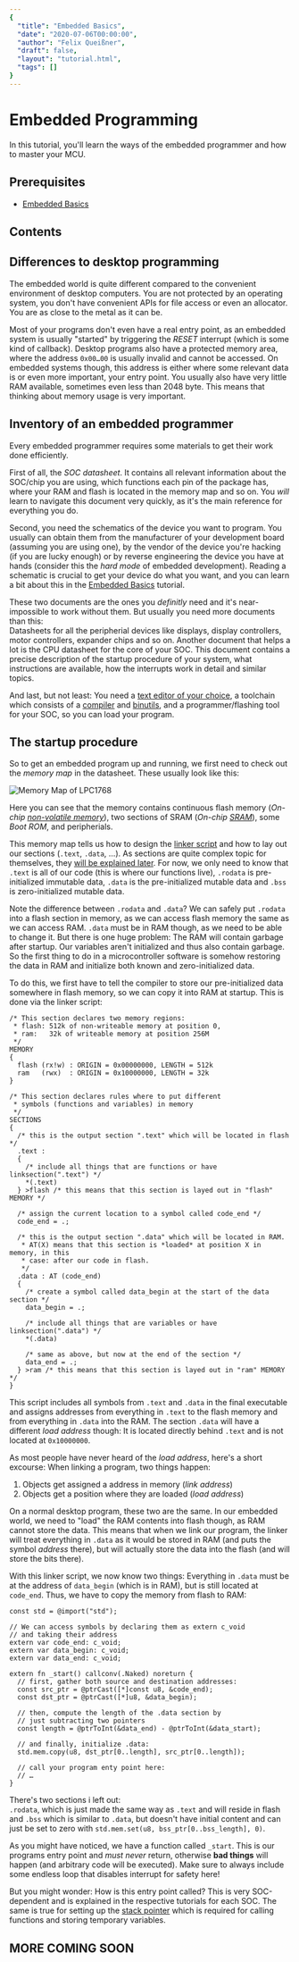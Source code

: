 ```yaml
---
{
  "title": "Embedded Basics",
  "date": "2020-07-06T00:00:00",
  "author": "Felix Queißner",
  "draft": false,
  "layout": "tutorial.html",
  "tags": []
}
---
```

# Embedded Programming

In this tutorial, you'll learn the ways of the embedded programmer and how to master your MCU.

## Prerequisites

- [Embedded Basics](01-embedded-basics.htm)

## Contents

<!-- TOC -->

## Differences to desktop programming

The embedded world is quite different compared to the convenient environment of desktop computers. You are not
protected by an operating system, you don't have convenient APIs for file access or even an allocator. You are as
close to the metal as it can be.

Most of your programs don't even have a real entry point, as an embedded system is usually "started" by triggering
the *RESET* interrupt (which is some kind of callback). Desktop programs also have a protected memory area, where the
address `0x00…00` is usually invalid and cannot be accessed. On embedded systems though, this address is either where
some relevant data is or even more important, your entry point. You usually also have very little RAM available, sometimes
even less than 2048 byte. This means that thinking about memory usage is very important.

## Inventory of an embedded programmer

Every embedded programmer requires some materials to get their work done efficiently.

First of all, the *SOC datasheet*. It contains all relevant information about the SOC/chip you are using, which functions each pin of the package has, where your RAM and flash is located in the memory map and so on. You *will* learn to navigate this document very quickly, as it's the main reference for everything you do.

Second, you need the schematics of the device you want to program. You usually can obtain them from the manufacturer of your development board (assuming you are using one), by the vendor of the device you're hacking (if you are lucky enough) or by reverse engineering the device you have at hands (consider this the *hard mode* of embedded development). Reading a schematic is crucial to get your device do what you want, and you can learn a bit about this in the [Embedded Basics](01-embedded-basics.htm) tutorial.

These two documents are the ones you *definitly* need and it's near-impossible to work without them. But usually you need more documents than this:  
Datasheets for all the peripherial devices like displays, display controllers, motor controllers, expander chips and so on. Another document that helps a lot is the CPU datasheet for the core of your SOC. This document contains a precise description of the startup procedure of your system, what instructions are available, how the interrupts work in detail and similar topics.

And last, but not least: You need a [text editor of your choice](https://en.wikipedia.org/wiki/List_of_text_editors), a toolchain which consists of a [compiler](https://ziglang.org/) and [binutils](https://www.gnu.org/software/binutils/), and a programmer/flashing tool for your SOC, so you can load your program.

## The startup procedure

So to get an embedded program up and running, we first need to check out the *memory map* in the datasheet. These usually look like this:

![Memory Map of LPC1768](memory-map.png)

Here you can see that the memory contains continuous flash memory (*On-chip [non-volatile memory](https://en.wikipedia.org/wiki/Non-volatile_memory)*), two sections of SRAM (*On-chip [SRAM](https://en.wikipedia.org/wiki/Static_random-access_memory)*), some *Boot ROM*, and peripherials.

This memory map tells us how to design the [linker script](https://ftp.gnu.org/old-gnu/Manuals/ld-2.9.1/html_chapter/ld_3.html#SEC6) and how to lay out our sections (`.text`, `.data`, …). As sections are quite complex topic for themselves, they [will be explained later](#text-data-and-other-curious-sections). For now, we only need to know that `.text` is all of our code (this is where our functions live), `.rodata` is pre-initialized immutable data, `.data` is the pre-initialized mutable data and `.bss` is zero-initialized mutable data.

Note the difference between `.rodata` and `.data`? We can safely put `.rodata` into a flash section in memory, as we can access flash memory the same as we can access RAM. `.data` must be in RAM though, as we need to be able to change it. But there is one huge problem:
The RAM will contain garbage after startup. Our variables aren't initialized and thus also contain garbage. So the first thing to do in a microcontroller software is somehow restoring the data in RAM and initialize both known and zero-initialized data.

To do this, we first have to tell the compiler to store our pre-initialized data somewhere in flash memory, so we can copy it into RAM at startup. This is done via the linker script:

```ld
/* This section declares two memory regions:
 * flash: 512k of non-writeable memory at position 0,
 * ram:   32k of writeable memory at position 256M
 */
MEMORY
{
  flash (rx!w) : ORIGIN = 0x00000000, LENGTH = 512k
  ram   (rwx)  : ORIGIN = 0x10000000, LENGTH = 32k
}

/* This section declares rules where to put different
 * symbols (functions and variables) in memory
 */
SECTIONS
{
  /* this is the output section ".text" which will be located in flash */
  .text :
  {
    /* include all things that are functions or have linksection(".text") */
    *(.text)
  } >flash /* this means that this section is layed out in "flash" MEMORY */

  /* assign the current location to a symbol called code_end */
  code_end = .;

  /* this is the output section ".data" which will be located in RAM.
   * AT(X) means that this section is *loaded* at position X in memory, in this
   * case: after our code in flash.
   */
  .data : AT (code_end)
  {
    /* create a symbol called data_begin at the start of the data section */
    data_begin = .;
    
    /* include all things that are variables or have linksection(".data") */
    *(.data)

    /* same as above, but now at the end of the section */
    data_end = .;
  } >ram /* this means that this section is layed out in "ram" MEMORY */
}
```

This script includes all symbols from `.text` and `.data` in the final executable and assigns addresses from everything in `.text` to the flash memory and from everything in `.data` into the RAM. The section `.data` will have a different *load address* though: It is located directly behind `.text` and is not located at `0x10000000`.

As most people have never heard of the *load address*, here's a short excourse: When linking a program, two things happen:

1. Objects get assigned a address in memory (*link address*)
2. Objects get a position where they are loaded (*load address*)

On a normal desktop program, these two are the same. In our embedded world, we need to "load" the RAM contents into flash though, as RAM cannot store the data. This means that when we link our program, the linker will treat everything in `.data` as it would be stored in RAM (and puts the symbol *address* there), but will actually store the data into the flash (and will store the bits there).

With this linker script, we now know two things: Everything in `.data` must be at the address of `data_begin` (which is in RAM), but is still located at `code_end`. Thus, we have to copy the memory from flash to RAM:

```zig
const std = @import("std");

// We can access symbols by declaring them as extern c_void
// and taking their address
extern var code_end: c_void;
extern var data_begin: c_void;
extern var data_end: c_void;

extern fn _start() callconv(.Naked) noreturn {
  // first, gather both source and destination addresses:
  const src_ptr = @ptrCast([*]const u8, &code_end);
  const dst_ptr = @ptrCast([*]u8, &data_begin);

  // then, compute the length of the .data section by
  // just subtracting two pointers
  const length = @ptrToInt(&data_end) - @ptrToInt(&data_start);

  // and finally, initialize .data:
  std.mem.copy(u8, dst_ptr[0..length], src_ptr[0..length]);

  // call your program enty point here:
  // …
}
```

There's two sections i left out:  
`.rodata`, which is just made the same way as `.text` and will reside in flash and `.bss` which is similar to `.data`, but doesn't have initial content and can just be set to zero with `std.mem.set(u8, bss_ptr[0..bss_length], 0)`.

As you might have noticed, we have a function called `_start`. This is our programs entry point and *must never* return, otherwise **bad things** will happen (and arbitrary code will be executed). Make sure to always include some endless loop that disables interrupt for safety here!

But you might wonder: How is this entry point called? This is very SOC-dependent and is explained in the respective tutorials for each SOC. The same is true for setting up the [stack pointer](https://en.wikipedia.org/wiki/Call_stack) which is required for calling functions and storing temporary variables.

## MORE COMING SOON
